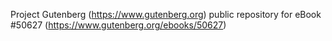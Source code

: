 Project Gutenberg (https://www.gutenberg.org) public repository for
eBook #50627 (https://www.gutenberg.org/ebooks/50627)
